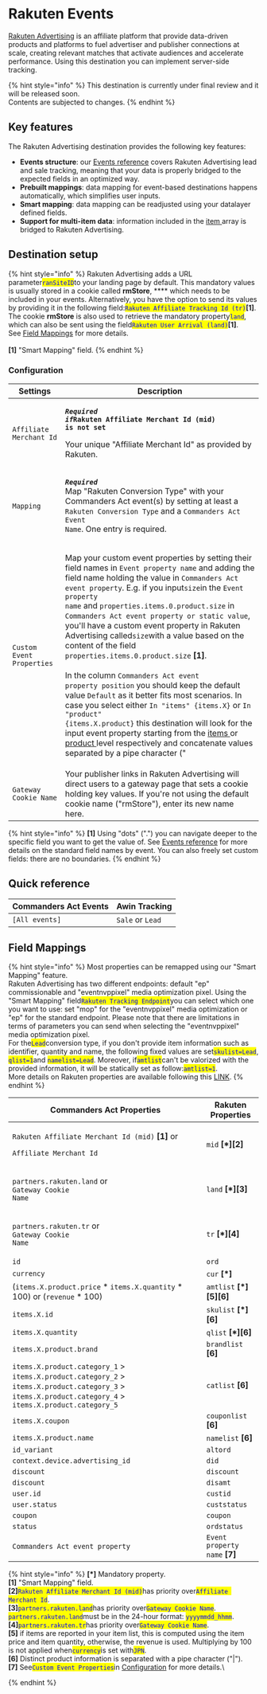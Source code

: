 # Rakuten Events

[Rakuten Advertising](https://rakutenadvertising.com/) is an affiliate platform that provide data-driven products and platforms to fuel advertiser and publisher connections at scale, creating relevant matches that activate audiences and accelerate performance. Using this destination you can implement server-side tracking.

{% hint style="info" %}
This destination is currently under final review and it will be released soon.\
Contents are subjected to changes.
{% endhint %}

## Key features

The Rakuten Advertising destination provides the following key features:

* **Events structure**: our [Events reference](https://community.commandersact.com/platform-x/developers/tracking/events-reference) covers Rakuten Advertising lead and sale tracking, meaning that your data is properly bridged to the expected fields in an optimized way.
* **Prebuilt mappings**: data mapping for event-based destinations happens automatically, which simplifies user inputs.
* **Smart mapping**: data mapping can be readjusted using your datalayer defined fields.
* **Support for multi-item data**: information included in the [item ](https://community.commandersact.com/platform-x/developers/tracking/events-reference#item)array is bridged to Rakuten Advertising.

## Destination setup

{% hint style="info" %}
Rakuten Advertising adds a URL parameter<mark style="color:blue;">`ranSiteID`</mark>to your landing page by default. This mandatory values is usually stored in a cookie called **rmStore**, **** which needs to be included in your events. Alternatively, you have the option to send its values by providing it in the following field:<mark style="color:blue;">`Rakuten Affiliate Tracking Id (tr)`</mark>**\[1]**. \
The cookie **rmStore** is also used to retrieve the mandatory property<mark style="color:blue;">`land`</mark>, which can also be sent using the field<mark style="color:blue;">`Rakuten User Arrival (land)`</mark>**\[1]**. \
See [Field Mappings](rakuten-events.md#field-mappings) for more details.\
\
**\[1]** "Smart Mapping" field.
{% endhint %}

### Configuration

| Settings                  | Description                                                                                                                                                                                                                                                                                                                                                                                                                                                                                                                                                                                                                                                                                                                                                                                                                                                                                                                                                                                                                                                                                                                                                                                                                                                                                                                                                                                                                                   |
| ------------------------- | --------------------------------------------------------------------------------------------------------------------------------------------------------------------------------------------------------------------------------------------------------------------------------------------------------------------------------------------------------------------------------------------------------------------------------------------------------------------------------------------------------------------------------------------------------------------------------------------------------------------------------------------------------------------------------------------------------------------------------------------------------------------------------------------------------------------------------------------------------------------------------------------------------------------------------------------------------------------------------------------------------------------------------------------------------------------------------------------------------------------------------------------------------------------------------------------------------------------------------------------------------------------------------------------------------------------------------------------------------------------------------------------------------------------------------------------- |
| `Affiliate Merchant Id`   | <p><em><strong><code>Required if</code></strong></em><strong><code>Rakuten Affiliate Merchant Id (mid) is not set</code></strong></p><p>Your unique "Affiliate Merchant Id" as provided by Rakuten.</p>                                                                                                                                                                                                                                                                                                                                                                                                                                                                                                                                                                                                                                                                                                                                                                                                                                                                                                                                                                                                                                                                                                                                                                                                                                       |
| `Mapping`                 | <p><em><strong><code>Required</code></strong></em><br>Map "Rakuten Conversion Type" with your Commanders Act event(s) by setting at least a <code>Rakuten Conversion Type</code> and a <code>Commanders Act Event Name</code>. One entry is required.</p>                                                                                                                                                                                                                                                                                                                                                                                                                                                                                                                                                                                                                                                                                                                                                                                                                                                                                                                                                                                                                                                                                                                                                                                     |
| `Custom Event Properties` | <p>Map your custom event properties by setting their field names in <code>Event property name</code> and adding the field name holding the value <strong></strong> in <code>Commanders Act event property</code>. E.g. if you input<code>size</code>in the <code>Event property name</code> and <code>properties.items.0.product.size</code> in <code>Commanders Act event property or static value</code>, you'll have a custom event property in Rakuten Advertising called<code>size</code>with a value based on the content of the field <code>properties.items.0.product.size</code> <strong>[1]</strong>.<br><br>In the column <code>Commanders Act event property position</code> you should keep the default value <code>Default</code> as it better fits most  scenarios. In case you select either <code>In "items" {items.X}</code> or <code>In "product" {items.X.product}</code> this destination will look for the input event property starting from the <a href="https://community.commandersact.com/platform-x/developers/tracking/events-reference#item">items </a>or <a href="https://community.commandersact.com/platform-x/developers/tracking/events-reference#product">product </a>level respectively and concatenate values separated by a pipe character ("|"). In this scenario, the property name used will be the one set in the <code>Event property name</code> plus the string "list" appended in the end.</p> |
| `Gateway Cookie Name`     | Your publisher links in Rakuten Advertising will direct users to a gateway page that sets a cookie holding key values. If you're not using the default cookie name ("rmStore"), enter its new name here.                                                                                                                                                                                                                                                                                                                                                                                                                                                                                                                                                                                                                                                                                                                                                                                                                                                                                                                                                                                                                                                                                                                                                                                                                                      |

{% hint style="info" %}
**\[1]** Using "dots" (".") you can navigate deeper to the specific field you want to get the value of. See [Events reference](https://community.commandersact.com/platform-x/developers/tracking/events-reference) for more details on the standard field names by event. You can also freely set custom fields: there are no boundaries.
{% endhint %}

## Quick reference

| Commanders Act Events | Awin Tracking    |
| --------------------- | ---------------- |
| `[All events]`        | `Sale` or `Lead` |

## Field Mappings

{% hint style="info" %}
Most properties can be remapped using our "Smart Mapping" feature.\
Rakuten Advertising has two different endpoints: default "ep" commissionable and "eventnvppixel" media optimization pixel. Using the "Smart Mapping" field<mark style="color:blue;">`Rakuten Tracking Endpoint`</mark>you can select which one you want to use: set "mop" for the "eventnvppixel" media optimization or "ep" for the standard endpoint. Please note that there are limitations in terms of parameters you can send when selecting the "eventnvppixel" media optimization pixel.\
For the<mark style="color:blue;">`Lead`</mark>conversion type, if you don't provide item information such as identifier, quantity and name, the following fixed values are set<mark style="color:blue;">`skulist=Lead`</mark>, <mark style="color:blue;">`qlist=1`</mark>and <mark style="color:blue;">`namelist=Lead`</mark>. Moreover, if<mark style="color:blue;">`amtlist`</mark>can't be valorized with the provided information, it will be statically set as follow:<mark style="color:blue;">`amtlist=1`</mark>.\
More details on Rakuten properties are available following this [LINK](https://rak.app.box.com/s/j3qtvbd300vqa1zyknxklx3itqyi0vlh).
{% endhint %}

| Commanders Act Properties                                                                                                                                | Rakuten Properties             |
| -------------------------------------------------------------------------------------------------------------------------------------------------------- | ------------------------------ |
| <p><code>Rakuten Affiliate Merchant Id (mid)</code> <strong>[1]</strong> or</p><p><code>Affiliate Merchant Id</code> </p>                                | `mid` **\[\*]\[2]**            |
| <p><code>partners.rakuten.land</code> or<br><code>Gateway Cookie Name</code></p>                                                                         | `land` **\[\*]\[3]**           |
| <p><code>partners.rakuten.tr</code> or<br><code>Gateway Cookie Name</code></p>                                                                           | `tr` **\[\*]\[4]**             |
| `id`                                                                                                                                                     | `ord`                          |
| `currency`                                                                                                                                               | `cur` **\[\*]**                |
| (`items.X.product.price` \* `items.X.quantity` \* 100) or (`revenue` \* 100)                                                                             | `amtlist` **\[\*]\[5]\[6]**    |
| `items.X.id`                                                                                                                                             | `skulist` **\[\*]\[6]**        |
| `items.X.quantity`                                                                                                                                       | `qlist` **\[\*]\[6]**          |
| `items.X.product.brand`                                                                                                                                  | `brandlist` **\[6]**           |
| `items.X.product.category_1` > `items.X.product.category_2` > `items.X.product.category_3` > `items.X.product.category_4` > `items.X.product.category_5` | `catlist` **\[6]**             |
| `items.X.coupon`                                                                                                                                         | `couponlist` **\[6]**          |
| `items.X.product.name`                                                                                                                                   | `namelist` **\[6]**            |
| `id_variant`                                                                                                                                             | `altord`                       |
| `context.device.advertising_id`                                                                                                                          | `did`                          |
| `discount`                                                                                                                                               | `discount`                     |
| `discount`                                                                                                                                               | `disamt`                       |
| `user.id`                                                                                                                                                | `custid`                       |
| `user.status`                                                                                                                                            | `custstatus`                   |
| `coupon`                                                                                                                                                 | `coupon`                       |
| `status`                                                                                                                                                 | `ordstatus`                    |
| `Commanders Act event property`                                                                                                                          | `Event property name` **\[7]** |

{% hint style="info" %}
**\[\*]** Mandatory property.\
**\[1]** "Smart Mapping" field.\
**\[2]**<mark style="color:blue;">`Rakuten Affiliate Merchant Id (mid)`</mark>has priority over<mark style="color:blue;">`Affiliate Merchant Id`</mark>.\
**\[3]**<mark style="color:blue;">`partners.rakuten.land`</mark>has priority over<mark style="color:blue;">`Gateway Cookie Name`</mark>.\
<mark style="color:blue;">`partners.rakuten.land`</mark>must be in the 24-hour format: <mark style="color:blue;">`yyyymmdd_hhmm`</mark>.\
**\[4]**<mark style="color:blue;">`partners.rakuten.tr`</mark>has priority over<mark style="color:blue;">`Gateway Cookie Name`</mark>.\
**\[5]** if items are reported in your item list, this is computed using the item price and item quantity, otherwise, the revenue is used. Multiplying by 100 is not applied when<mark style="color:blue;">`currency`</mark>is set with<mark style="color:blue;">`JPN`</mark>.\
**\[6]** Distinct product information is separated with a pipe character ("|").\
**\[7]** See<mark style="color:blue;">`Custom Event Properties`</mark>in [Configuration](rakuten-events.md#configuration) for more details.\

{% endhint %}
